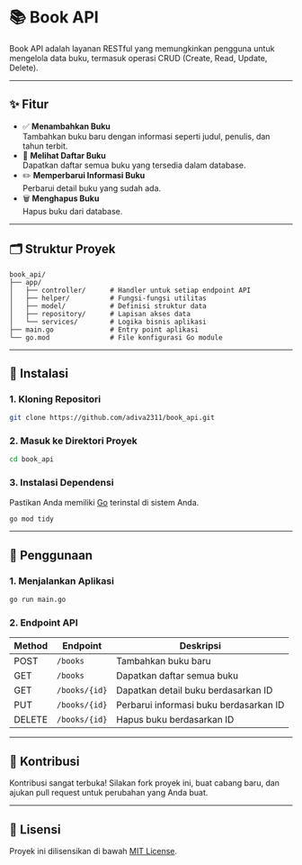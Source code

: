 
# 📚 Book API

Book API adalah layanan RESTful yang memungkinkan pengguna untuk mengelola data buku, termasuk operasi CRUD (Create, Read, Update, Delete).

---

## ✨ Fitur

- ✅ **Menambahkan Buku**  
  Tambahkan buku baru dengan informasi seperti judul, penulis, dan tahun terbit.
- 📖 **Melihat Daftar Buku**  
  Dapatkan daftar semua buku yang tersedia dalam database.
- ✏️ **Memperbarui Informasi Buku**  
  Perbarui detail buku yang sudah ada.
- 🗑️ **Menghapus Buku**  
  Hapus buku dari database.

---

## 🗂️ Struktur Proyek

```
book_api/
├── app/
│   ├── controller/      # Handler untuk setiap endpoint API
│   ├── helper/          # Fungsi-fungsi utilitas
│   ├── model/           # Definisi struktur data
│   ├── repository/      # Lapisan akses data
│   └── services/        # Logika bisnis aplikasi
├── main.go              # Entry point aplikasi
└── go.mod               # File konfigurasi Go module
```

---

## 🚀 Instalasi

### 1. Kloning Repositori

```bash
git clone https://github.com/adiva2311/book_api.git
```

### 2. Masuk ke Direktori Proyek

```bash
cd book_api
```

### 3. Instalasi Dependensi

Pastikan Anda memiliki [Go](https://golang.org/doc/install) terinstal di sistem Anda.

```bash
go mod tidy
```

---

## 🧪 Penggunaan

### 1. Menjalankan Aplikasi

```bash
go run main.go
```

### 2. Endpoint API

| Method | Endpoint        | Deskripsi                              |
|--------|------------------|----------------------------------------|
| POST   | `/books`         | Tambahkan buku baru                    |
| GET    | `/books`         | Dapatkan daftar semua buku            |
| GET    | `/books/{id}`    | Dapatkan detail buku berdasarkan ID   |
| PUT    | `/books/{id}`    | Perbarui informasi buku berdasarkan ID|
| DELETE | `/books/{id}`    | Hapus buku berdasarkan ID             |

---

## 🤝 Kontribusi

Kontribusi sangat terbuka! Silakan fork proyek ini, buat cabang baru, dan ajukan pull request untuk perubahan yang Anda buat.

---

## 📄 Lisensi

Proyek ini dilisensikan di bawah [MIT License](LICENSE).
